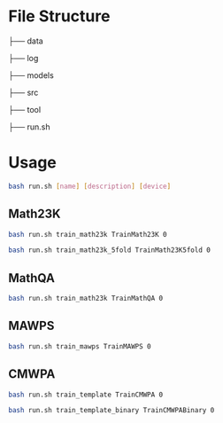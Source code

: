 # File Structure

├── data

├── log

├── models

├── src

├── tool

├── run.sh


# Usage

```bash
bash run.sh [name] [description] [device]
```


## Math23K

```bash
bash run.sh train_math23k TrainMath23K 0
```

```bash
bash run.sh train_math23k_5fold TrainMath23K5fold 0
```

## MathQA

```bash
bash run.sh train_math23k TrainMathQA 0
```

## MAWPS

```bash
bash run.sh train_mawps TrainMAWPS 0
```

## CMWPA

```bash
bash run.sh train_template TrainCMWPA 0
```

```bash
bash run.sh train_template_binary TrainCMWPABinary 0
```
